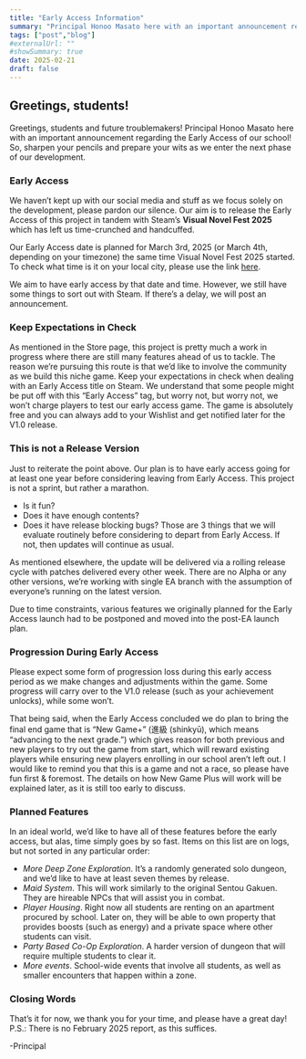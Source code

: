 ```yaml
---
title: "Early Access Information"
summary: "Principal Honoo Masato here with an important announcement regarding the Early Access of our school!"
tags: ["post","blog"]
#externalUrl: ""
#showSummary: true
date: 2025-02-21
draft: false
---
```


## Greetings, students!
Greetings, students and future troublemakers! Principal Honoo Masato here with an important announcement regarding the Early Access of our school! So, sharpen your pencils and prepare your wits as we enter the next phase of our development.

### Early Access
We haven’t kept up with our social media and stuff as we focus solely on the development, please pardon our silence. Our aim is to release the Early Access of this project in tandem with Steam’s **Visual Novel Fest 2025** which has left us time-crunched and handcuffed.

Our Early Access date is planned for March 3rd, 2025 (or March 4th, depending on your timezone) the same time Visual Novel Fest 2025 started. To check what time is it on your local city, please use the link [here](https://www.timeanddate.com/worldclock/fixedtime.html?msg=Sentou+Gakuen%3A+Revival+Early+Access&iso=20250304T01&p1=631&ah=23&am=55).

We aim to have early access by that date and time. However, we still have some things to sort out with Steam. If there’s a delay, we will post an announcement.

### Keep Expectations in Check
As mentioned in the Store page, this project is pretty much a work in progress where there are still many features ahead of us to tackle. The reason we’re pursuing this route is that we’d like to involve the community as we build this niche game. Keep your expectations in check when dealing with an Early Access title on Steam. We understand that some people might be put off with this “Early Access” tag, but worry not, but worry not, we won’t charge players to test our early access game. The game is absolutely free and you can always add to your Wishlist and get notified later for the V1.0 release. 

### This is not a Release Version
Just to reiterate the point above. Our plan is to have early access going for at least one year before considering leaving from Early Access. This project is not a sprint, but rather a marathon. 
- Is it fun?
- Does it have enough contents?
- Does it have release blocking bugs?
Those are 3 things that we will evaluate routinely before considering to depart from Early Access. If not, then updates will continue as usual.

As mentioned elsewhere, the update will be delivered via a rolling release cycle with patches delivered every other week. There are no Alpha or any other versions, we’re working with single EA branch with the assumption of everyone’s running on the latest version.

Due to time constraints, various features we originally planned for the Early Access launch had to be postponed and moved into the post-EA launch plan.

### Progression During Early Access
Please expect some form of progression loss during this early access period as we make changes and adjustments within the game. Some progress will carry over to the V1.0 release (such as your achievement unlocks), while some won’t. 

That being said, when the Early Access concluded we do plan to bring the final end game that is “New Game+” (進級 (shinkyū), which means “advancing to the next grade.”) which gives reason for both previous and new players to try out the game from start, which will reward existing players while ensuring new players enrolling in our school aren’t left out. I would like to remind you that this is a game and not a race, so please have fun first & foremost. The details on how New Game Plus will work will be explained later, as it is still too early to discuss.

### Planned Features
In an ideal world, we’d like to have all of these features before the early access, but alas, time simply goes by so fast. Items on this list are on logs, but not sorted in any particular order:
- *More Deep Zone Exploration*. It’s a randomly generated solo dungeon, and we’d like to have at least seven themes by release.
- *Maid System*. This will work similarly to the original Sentou Gakuen. They are hireable NPCs that will assist you in combat.
- *Player Housing*. Right now all students are renting on an apartment procured by school. Later on, they will be able to own property that provides boosts (such as energy) and a private space where other students can visit.
- *Party Based Co-Op Exploration*. A harder version of dungeon that will require multiple students to clear it.
- *More events*. School-wide events that involve all students, as well as smaller encounters that happen within a zone.

### Closing Words
That’s it for now, we thank you for your time, and please have a great day!
P.S.: There is no February 2025 report, as this suffices.

-Principal